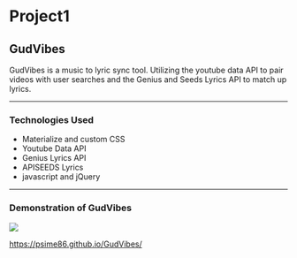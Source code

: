 # Project1

<h2>GudVibes</h2>

GudVibes is a music to lyric sync tool. Utilizing the youtube data API to pair videos with user searches and the Genius and Seeds Lyrics API to match up lyrics. 

<hr>

<h3>Technologies Used </h3>

* Materialize and custom CSS
* Youtube Data API
* Genius Lyrics API
* APISEEDS Lyrics 
* javascript and jQuery

<hr>

<h3>Demonstration of GudVibes</h3>

<img src="assets/images/GudVibes.gif"></img>

https://psime86.github.io/GudVibes/

